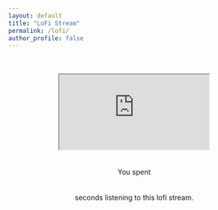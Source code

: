 ```yaml
---
layout: default
title: "LoFi Stream"
permalink: /lofi/
author_profile: false
---
```

<html lang="en-US">
<head>
<!-- Global site tag (gtag.js) - Google Analytics -->
<script async src="https://www.googletagmanager.com/gtag/js?id=UA-157295670-1"></script>
<script>
  window.dataLayer = window.dataLayer || [];
  function gtag(){dataLayer.push(arguments);}
  gtag('js', new Date());

  gtag('config', 'UA-157295670-1');
</script>
<meta charset="utf-8">
  <meta name="viewport" content="width=device-width, initial-scale=1">
  <link rel="stylesheet" href="https://maxcdn.bootstrapcdn.com/bootstrap/3.4.1/css/bootstrap.min.css">
  <script src="https://ajax.googleapis.com/ajax/libs/jquery/3.5.1/jquery.min.js"></script>
  <script src="https://maxcdn.bootstrapcdn.com/bootstrap/3.4.1/js/bootstrap.min.js"></script>
<br>
<br>
<div class="embed-responsive embed-responsive-16by9">
<center><iframe class="embed-responsive-item" src="https://www.youtube.com/embed/5qap5aO4i9A?autoplay=1"
   allowfullscreen></iframe></center>
   </div>
<br>
<center><br>You spent</center> 
<center><br></center>
<center><span id="seconds"></span></center>
<center><br>seconds listening to this lofi stream.</center>

<script>
var sec = 0;
    function pad ( val ) { return val > 9 ? val : "0" + val; }
    setInterval( function(){
        document.getElementById("seconds").innerHTML=pad(++sec%9999999999999999999999999999999);
    }, 1000);
</script>